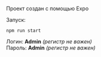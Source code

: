 Проект создан с помощью Expo

Запуск: 
```console
npm run start
```

Логин: **Admin** *(регистр не важен)*
<br />
Пароль: **Admin** *(регистр не важен)*

